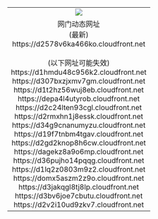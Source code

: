 ﻿<table>
  <tr></tr>
  <tr><td colspan=2 align=center><img src="https://d2578v6ka466ko.cloudfront.net/Up/oGate.jpg" /></td></tr>
  <tr><td colspan=2 align=center>网门动态网址<br/>(最新)
<br>https://d2578v6ka466ko.cloudfront.net
<br/><br/>(以下网址可能失效)
<br>https://d1hmdu48c956k2.cloudfront.net
<br>https://d307bxzjxmv7gm.cloudfront.net
<br>https://d1t2hz56wuj8eb.cloudfront.net
<br>https://depa4l4utyrob.cloudfront.net
<br>https://d2c24lten93cgl.cloudfront.net
<br>https://d2rmxhn1j8essk.cloudfront.net
<br>https://d34g9cnanumyzu.cloudfront.net
<br>https://d19f7tnbm4tgav.cloudfront.net
<br>https://d2gd2knop8h6cw.cloudfront.net
<br>https://dagekz8a9o6mp.cloudfront.net
<br>https://d36pujho14pqqg.cloudfront.net
<br>https://d1lq2z0803m9z2.cloudfront.net
<br>https://domx5aszm2z9o.cloudfront.net
<br>https://d3jakqgl8tj8lp.cloudfront.net
<br>https://d3bv6joe7cbutu.cloudfront.net
<br>https://d2v2i10ud9zkv7.cloudfront.net
    </td>
  </tr>
</table>
